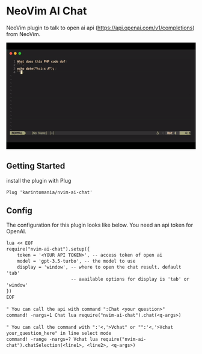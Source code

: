 # NeoVim AI Chat
NeoVim plugin to talk to open ai api (https://api.openai.com/v1/completions) from NeoVim.

![preview of neovim-ai-chat](https://raw.githubusercontent.com/karintomania/nvim-ai-chat/main/images/demo.gif)

## Getting Started
install the plugin with Plug
```
Plug 'karintomania/nvim-ai-chat'
```

## Config
The configuration for this plugin looks like below.
You need an api token for OpenAI.
```
lua << EOF
require("nvim-ai-chat").setup({
	token = '<YOUR API TOKEN>', -- access token of open ai
	model = 'gpt-3.5-turbo', -- the model to use
	display = 'window', -- where to open the chat result. default 'tab'
	                    -- available options for display is 'tab' or 'window'
})
EOF

" You can call the api with command ":Chat <your question>"
command! -nargs=1 Chat lua require("nvim-ai-chat").chat(<q-args>)

" You can call the command with ":'<,'>Vchat" or "":'<,'>Vchat your_question_here" in line select mode
command! -range -nargs=? Vchat lua require("nvim-ai-chat").chatSelection(<line1>, <line2>, <q-args>)
```

